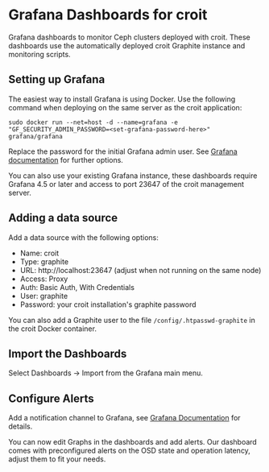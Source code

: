 # Grafana Dashboards for croit
Grafana dashboards to monitor Ceph clusters deployed with croit.
These dashboards use the automatically deployed croit Graphite instance and monitoring scripts.

## Setting up Grafana
The easiest way to install Grafana is using Docker.
Use the following command when deploying on the same server as the croit application:

```
sudo docker run --net=host -d --name=grafana -e "GF_SECURITY_ADMIN_PASSWORD=<set-grafana-password-here>" grafana/grafana
```
Replace the password for the initial Grafana admin user. See [Grafana documentation](http://docs.grafana.org/installation/docker/) for further options.


You can also use your existing Grafana instance, these dashboards require Grafana 4.5 or later and access to port 23647 of the croit management server.

## Adding a data source
Add a data source with the following options:

* Name: croit
* Type: graphite
* URL: http://localhost:23647 (adjust when not running on the same node)
* Access: Proxy
* Auth: Basic Auth, With Credentials
* User: graphite
* Password: your croit installation's graphite password

You can also add a Graphite user to the file `/config/.htpasswd-graphite` in the croit Docker container.

## Import the Dashboards
Select Dashboards -> Import from the Grafana main menu.

## Configure Alerts
Add a notification channel to Grafana, see [Grafana Documentation](http://docs.grafana.org/alerting/notifications/) for details.

You can now edit Graphs in the dashboards and add alerts.
Our dashboard comes with preconfigured alerts on the OSD state and operation latency, adjust them to fit your needs.

